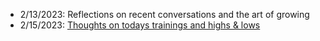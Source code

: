 - 2/13/2023: Reflections on recent conversations and the art of growing
- 2/15/2023: [Thoughts on todays trainings and highs & lows](https://blog.dan-murphy.com/posts/2023_02_15)
